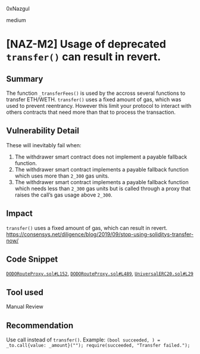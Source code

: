 0xNazgul

medium

# [NAZ-M2] Usage of deprecated `transfer()` can result in revert.

## Summary
The function `_transferFees()` is used by the accross several functions to transfer ETH/WETH. `transfer()` uses a fixed amount of gas, which was used to prevent reentrancy. However this limit your protocol to interact with others contracts that need more than that to process the transaction.

## Vulnerability Detail
These will inevitably fail when: 
1. The withdrawer smart contract does not implement a payable fallback function.
2. The withdrawer smart contract implements a payable fallback function which uses more than `2_300` gas units. 
3. The withdrawer smart contract implements a payable fallback function which needs less than `2_300` gas units but is called through a proxy that raises the call’s gas usage above `2_300`.

## Impact
`transfer()` uses a fixed amount of gas, which can result in revert. https://consensys.net/diligence/blog/2019/09/stop-using-soliditys-transfer-now/

## Code Snippet
[`DODORouteProxy.sol#L152`](https://github.com/sherlock-audit/2022-11-dodo/blob/main/contracts/SmartRoute/DODORouteProxy.sol#L152), [`DODORouteProxy.sol#L489`](https://github.com/sherlock-audit/2022-11-dodo/blob/main/contracts/SmartRoute/DODORouteProxy.sol#L489), [`UniversalERC20.sol#L29`](https://github.com/sherlock-audit/2022-11-dodo/blob/main/contracts/SmartRoute/lib/UniversalERC20.sol#L29) 

## Tool used
Manual Review

## Recommendation
Use call instead of `transfer()`. Example: `(bool succeeded, ) = _to.call{value: _amount}(""); require(succeeded, "Transfer failed.");`
